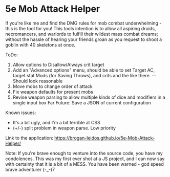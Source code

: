 # 5e Mob Attack Helper
If you're like me and find the DMG rules for mob combat underwhelming - this is the tool for you!
This tools intention is to allow all aspiring druids, necromancers, and warlords to fulfill their wildest mass combat dreams; without the hassle of hearing your friends groan as you request to shoot a goblin with 40 skeletons at once.

ToDo:
  1. Allow options to Disallow/Always crit target
  2. Add an "Advanced options" menu, should be able to set Target AC, target stat Mods (for Saving Throws), and crits and the like there.
    -- Should look reasonable
  3. Move mobs to change order of attack
  4. Fix weapon defaults for present mobs
  5. Revise weapon parsing to allow multiple kinds of dice and modifiers in a single input box
  Far Future: Save a JSON of current configuration

Known issues:
  - It's a bit ugly, and I'm a bit terrible at CSS
  - (+/-) split problem in weapon parse. Low priority



Link to the application:
https://brogan-leidos.github.io/5e-Mob-Attack-Helper/


Note: If you're brave enough to venture into the source code, you have my condolences. This was my first ever shot at a JS project, and I can now say with certainty that it is a bit of a MESS. You have been warned - god speed brave adventurer (-_-)7
